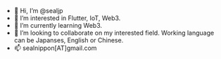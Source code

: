 - 👋 Hi, I’m @sealjp
- 👀 I’m interested in Flutter, IoT, Web3.
- 🌱 I’m currently learning Web3.
- 💞️ I’m looking to collaborate on my interested field. Working language can be Japanses, English or Chinese.
- 📫 sealnippon[AT]gmail.com

<!---
sealjp/sealjp is a ✨ special ✨ repository because its `README.md` (this file) appears on your GitHub profile.
You can click the Preview link to take a look at your changes.
--->
